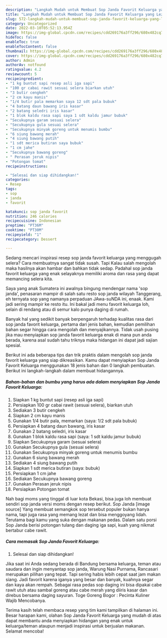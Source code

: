 ```yaml
---
description: "Langkah Mudah untuk Membuat Sop Janda Favorit Keluarga yang Lezat Sekali"
title: "Langkah Mudah untuk Membuat Sop Janda Favorit Keluarga yang Lezat Sekali"
slug: 572-langkah-mudah-untuk-membuat-sop-janda-favorit-keluarga-yang-lezat-sekali
category: Uncategorized
date: 2022-03-10T05:52:13.954Z
image: https://img-global.cpcdn.com/recipes/cdd269176a3ff296/680x482cq70/sop-janda-favorit-keluarga-foto-resep-utama.jpg
hideToc: false
enableToc: true
enableTocContent: false
thumbnail: https://img-global.cpcdn.com/recipes/cdd269176a3ff296/680x482cq70/sop-janda-favorit-keluarga-foto-resep-utama.jpg
cover: https://img-global.cpcdn.com/recipes/cdd269176a3ff296/680x482cq70/sop-janda-favorit-keluarga-foto-resep-utama.jpg
author: Admin
authorAv: notfound
ratingvalue: 4.2
reviewcount: 5
recipeingredient:
- "1 kg buntut sapi resep asli iga sapi"
- "100 gr cabai rawit sesuai selera biarkan utuh"
- "3 butir cengkeh"
- "2 cm kayu manis"
- "1/4 butir pala memarkan saya 12 sdt pala bubuk"
- "4 batang daun bawang iris kasar"
- "2 batang seledri iris kasar"
- "1 blok kaldu rasa sapi saya 1 sdt kaldu jamur bubuk"
- "Secukupnya garam sesuai selera"
- "Secukupnya gula sesuai selera"
- "Secukupnya minyak goreng untuk menumis bumbu"
- "6 siung bawang merah"
- "4 siung bawang putih"
- "1 sdt merica butiran saya bubuk"
- "1 cm jahe"
- "Secukupnya bawang goreng"
- " Perasan jeruk nipis"
- "Potongan tomat"
recipeinstructions:

- "Selesai dan siap dihidangkan!"
categories:
- Resep
tags:
- sop
- janda
- favorit

katakunci: sop janda favorit 
nutrition: 246 calories
recipecuisine: Indonesian
preptime: "PT36M"
cooktime: "PT30M"
recipeyield: "1"
recipecategory: Dessert

---
```



Sedang mencari inspirasi resep sop janda favorit keluarga yang menggugah selera? Cara membuatnya sangat tidak susah. Tapi Kalau salah mengolah maka hasilnya akan hambar dan bahkan tidak sedap. Padahal sop janda favorit keluarga yang enak selayaknya memiliki aroma dan rasa yang dapat memancing selera kita.


Saya yang anak Sumatera ini awalnya bingung mendengar nama &#39;sop janda&#39;, penasaran mampir di salah satu resto sop janda wilayah Tanggerang, eh ternyata sop yang namanya perpaduan JAwa-suNDA ini, enaak. Kami jadi sering mampir ke resto itu. Ini bakal jadi menu favorit keluarga loh, selain di rendang atau di semur kalo punya daging di rumah.

Banyak hal yang sedikit banyak berpengaruh terhadap kualitas rasa dari sop janda favorit keluarga, pertama dari jenis bahan, kemudian pemilihan bahan segar hingga cara mengolah dan menyajikannya. Tidak usah pusing jika mau menyiapkan sop janda favorit keluarga enak di mana pun anda berada, karena asal sudah tahu triknya maka hidangan ini dapat jadi sajian spesial.


Berikut ini ada beberapa tips dan trik praktis dalam mengolah sop janda favorit keluarga yang siap dikreasikan. Kamu dapat menyiapkan Sop Janda Favorit Keluarga menggunakan 18 jenis bahan dan 0 langkah pembuatan. Berikut ini langkah-langkah dalam membuat hidangannya.

<!--inarticleads1-->

##### Bahan-bahan dan bumbu yang harus ada dalam menyiapkan Sop Janda Favorit Keluarga:

1. Siapkan 1 kg buntut sapi (resep asli iga sapi)
1. Persiapkan 100 gr cabai rawit (sesuai selera), biarkan utuh
1. Sediakan 3 butir cengkeh
1. Siapkan 2 cm kayu manis
1. Gunakan 1/4 butir pala, memarkan (saya: 1/2 sdt pala bubuk)
1. Persiapkan 4 batang daun bawang, iris kasar
1. Gunakan 2 batang seledri, iris kasar
1. Gunakan 1 blok kaldu rasa sapi (saya: 1 sdt kaldu jamur bubuk)
1. Siapkan Secukupnya garam (sesuai selera)
1. Gunakan Secukupnya gula (sesuai selera)
1. Gunakan Secukupnya minyak goreng untuk menumis bumbu
1. Gunakan 6 siung bawang merah
1. Sediakan 4 siung bawang putih
1. Siapkan 1 sdt merica butiran (saya: bubuk)
1. Persiapkan 1 cm jahe
1. Sediakan Secukupnya bawang goreng
1. Gunakan  Perasan jeruk nipis
1. Persiapkan Potongan tomat


Nah bagi moms yang tinggal di luar kota Bekasi, bisa juga loh membuat sendiri sop janda versi moms dengan resep berikut. Sop Janda [image source] Yang membuat semangkok sop tersebut populer bukan hanya nama, tapi juga rasa yang memang lezat dan bisa menggoyang lidah. Terutama bagi kamu yang suka dengan makanan pedas. Dalam satu porsi Sop Janda berisi potongan tulang dan daging iga sapi, kuah yang nikmat bertabur cabe rawit. 

<!--inarticleads2-->

##### Cara memasak Sop Janda Favorit Keluarga:


1. Selesai dan siap dihidangkan!

Jika saat ini Anda sedang berada di Bandung bersama keluarga, teman atau saudara dan ingin menyantap sop janda, Warung Nasi Purnama, Rancasari merupakan pilihan yang tepat. Tapi sering habis lebih cepat saat jam makan siang. Jadi favorit karena iganya yang besar dan banyak, kuahnya segar dan kaya akan rempah. Sebagai rasa pedas sop daging ini bisa dipakai cabe rawit utuh atau sambal goreng atau cabe merah yang diiris kasar dan direbus bersama daging sayuran. Toge Goreng Bogor : Pecinta Kuliner Wajib Mencobanya. 

Terima kasih telah membaca resep yang tim kami tampilkan di halaman ini. Besar harapan kami, olahan Sop Janda Favorit Keluarga yang mudah di atas dapat membantu anda menyiapkan hidangan yang enak untuk keluarga/teman ataupun menjadi inspirasi untuk berjualan makanan. Selamat mencoba!
